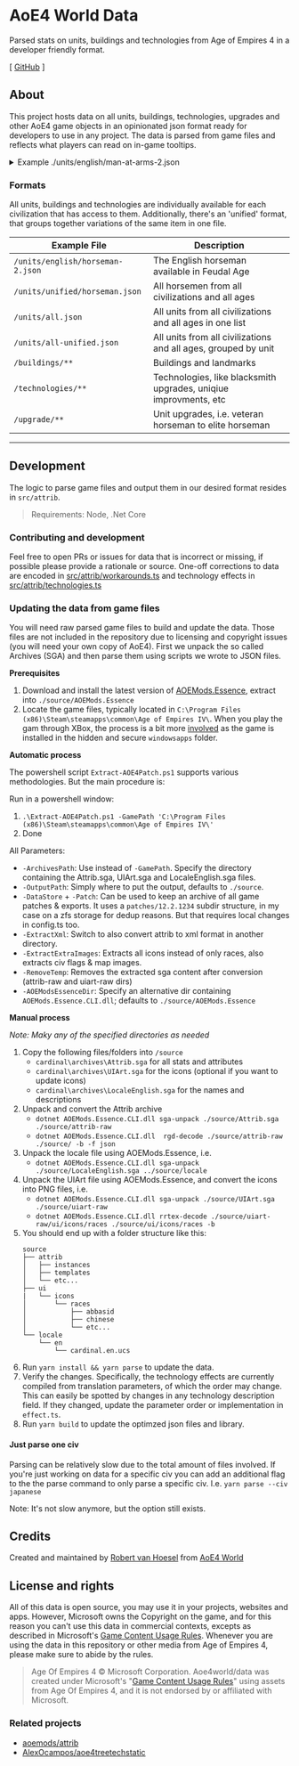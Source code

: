 # AoE4 World Data

Parsed stats on units, buildings and technologies from Age of Empires 4 in a developer friendly format.

[ [GitHub](https://github.com/aoe4world/data) ]

## About

This project hosts data on all units, buildings, technologies, upgrades and other AoE4 game objects in an opinionated json format ready for developers to use in any project. The data is parsed from game files and reflects what players can read on in-game tooltips.

<details>
<summary>
 Example ./units/english/man-at-arms-2.json
</summary>

```json
{
  "id": "man-at-arms-2",
  "baseId": "man-at-arms",
  "type": "unit",
  "name": "Early Man-at-Arms",
  "pbgid": 166404,
  "attribName": "unit_manatarms_2_eng",
  "age": 2,
  "civs": ["en"],
  "description": "Tough infantry with good damage.\n+ High armor\n- Slow movement\n- Countered by Knights, Lancers, and Crossbowmen",
  "classes": ["heavy", "melee", "infantry"],
  "displayClasses": ["Heavy Melee Infantry"],
  "unique": false,
  "costs": {
    "food": 100,
    "wood": 0,
    "stone": 0,
    "gold": 20,
    "total": 120,
    "popcap": 1,
    "time": 15
  },
  "producedBy": ["barracks", "the-white-tower", "keep", "berkshire-palace"],
  "icon": "https://data.aoe4world.com/images/units/man-at-arms-2.png",
  "hitpoints": 120,
  "weapons": [
    {
      "name": "Sword",
      "type": "melee",
      "damage": 10,
      "speed": 1.375,
      "range": {
        "min": 0,
        "max": 0.295
      },
      "modifiers": [],
      "durations": {
        "aim": 0,
        "windup": 0.5,
        "attack": 0.125,
        "winddown": 0.75,
        "reload": 0,
        "setup": 0,
        "teardown": 0,
        "cooldown": 0
      },
      "attribName": "weapon_manatarms_2",
      "pbgid": 129615
    },
    {
      "name": "Torch",
      "type": "fire",
      "damage": 10,
      "speed": 2.125,
      "range": {
        "min": 0,
        "max": 1.25
      },
      "modifiers": [],
      "durations": {
        "aim": 0,
        "windup": 0.75,
        "attack": 0.125,
        "winddown": 0,
        "reload": 0,
        "setup": 0,
        "teardown": 0,
        "cooldown": 1.25
      },
      "attribName": "weapon_torch",
      "pbgid": 123518
    }
  ],
  "armor": [
    {
      "type": "melee",
      "value": 3
    },
    {
      "type": "ranged",
      "value": 3
    }
  ],
  "sight": {
    "line": 36,
    "height": 10
  },
  "movement": {
    "speed": 1.125
  }
}
```
</details>


### Formats

All units, buildings and technologies are individually available for each civilization that has access to them. Additionally, there's an 'unified' format, that groups together variations of the same item in one file.

| Example File                     | Description                                                      |
| -------------------------------- | ---------------------------------------------------------------- |
| `/units/english/horseman-2.json` | The English horseman available in Feudal Age                     |
| `/units/unified/horseman.json`   | All horsemen from all civilizations and all ages                 |
| `/units/all.json`                | All units from all civilizations and all ages in one list        |
| `/units/all-unified.json`        | All units from all civilizations and all ages, grouped by unit   |
| `/buildings/**`                  | Buildings and landmarks                                          |
| `/technologies/**`               | Technologies, like blacksmith upgrades, uniqiue improvments, etc |
| `/upgrade/**`                    | Unit upgrades, i.e. veteran horseman to elite horseman           |

---

## Development
The logic to parse game files and output them in our desired format resides in `src/attrib`.

> Requirements: Node, .Net Core

### Contributing and development

Feel free to open PRs or issues for data that is incorrect or missing, if possible please provide a rationale or source. One-off corrections to data are encoded in [src/attrib/workarounds.ts](.src/attrib/workarounds.ts) and technology effects in [src/attrib/technologies.ts](./src/attrib/technologies.ts)

### Updating the data from game files
You will need raw parsed game files to build and update the data. Those files are not included in the repository due to licensing and copyright issues (you will need your own copy of AoE4). First we unpack the so called Archives (SGA) and then parse them using scripts we wrote to JSON files. 

**Prerequisites**

1. Download and install the latest version of [AOEMods.Essence](https://github.com/aoemods/AOEMods.Essence/releases), extract into `./source/AOEMods.Essence`
2. Locate the game files, typically located in `C:\Program Files (x86)\Steam\steamapps\common\Age of Empires IV\`. When you play the gam through XBox, the process is a bit more [involved](https://answers.microsoft.com/en-us/xbox/forum/all/where-do-xbox-gamepass-games-install-to-on-pcs/845ceb04-fea7-4fde-b001-8b63fa52df7b#:~:text=yes%20its%20normal,the%20hidden%20folders) as the game is installed in the hidden and secure `windowsapps` folder.

**Automatic process**

The powershell script `Extract-AOE4Patch.ps1` supports various methodologies. But the main procedure is:

Run in a powershell window:

1. `.\Extract-AOE4Patch.ps1 -GamePath 'C:\Program Files (x86)\Steam\steamapps\common\Age of Empires IV\'`
2. Done

All Parameters:
- `-ArchivesPath`: Use instead of `-GamePath`. Specify the directory containing the Attrib.sga, UIArt.sga and LocaleEnglish.sga files.
- `-OutputPath`: Simply where to put the output, defaults to `./source`.
- `-DataStore` + `-Patch`: Can be used to keep an archive of all game patches & exports. It uses a `patches/12.2.1234` subdir structure, in my case on a zfs storage for dedup reasons. But that requires local changes in config.ts too.
- `-ExtractXml`: Switch to also convert attrib to xml format in another directory.
- `-ExtractExtraImages`: Extracts all icons instead of only races, also extracts civ flags & map images.
- `-RemoveTemp`: Removes the extracted sga content after conversion (attrib-raw and uiart-raw dirs)
- `-AOEModsEssenceDir`: Specify an alternative dir containing `AOEMods.Essence.CLI.dll`; defaults to `./source/AOEMods.Essence`

**Manual process**

*Note: Maky any of the specified directories as needed*

1. Copy the following files/folders into `/source`
   - `cardinal\archives\Attrib.sga` for all stats and attributes
   - `cardinal\archives\UIArt.sga` for the icons (optional if you want to update icons)
   - `cardinal\archives\LocaleEnglish.sga` for the names and descriptions
2. Unpack and convert the Attrib archive
   - `dotnet AOEMods.Essence.CLI.dll sga-unpack ./source/Attrib.sga ./source/attrib-raw`
   - `dotnet AOEMods.Essence.CLI.dll  rgd-decode ./source/attrib-raw ./source/ -b -f json`
3. Unpack the locale file using AOEMods.Essence, i.e.
   - `dotnet AOEMods.Essence.CLI.dll sga-unpack ./source/LocaleEnglish.sga ../source/locale`
4. Unpack the UIArt file using AOEMods.Essence, and convert the icons into PNG files, i.e.
   - `dotnet AOEMods.Essence.CLI.dll sga-unpack ./source/UIArt.sga ./source/uiart-raw`
   - `dotnet AOEMods.Essence.CLI.dll rrtex-decode ./source/uiart-raw/ui/icons/races ./source/ui/icons/races -b`
5. You should end up with a folder structure like this:
   ```
   source
   ├── attrib
   │   ├── instances
   │   ├── templates
   │   └── etc...
   ├── ui
   |   └── icons
   │       └── races
   │           ├── abbasid
   │           ├── chinese
   │           └── etc...
   └── locale
       └── en
           └── cardinal.en.ucs
   ```
7. Run `yarn install && yarn parse` to update the data.
8. Verify the changes. Specifically, the technology effects are currently compiled from translation parameters, of which the order may change. This can easily be spotted by changes in any technology description field. If they changed, update the parameter order or implementation in `effect.ts`.
9. Run `yarn build` to update the optimzed json files and library.

#### Just parse one civ
Parsing can be relatively slow due to the total amount of files involved. If you're just working on data for a specific civ you can add an additional flag to the the parse command to only parse a specific civ. I.e. `yarn parse --civ japanese`

Note: It's not slow anymore, but the option still exists.

## Credits

Created and maintained by [Robert van Hoesel](https://github.com/robertvanhoesel) from [AoE4 World](https://github.com/aoe4world) 

## License and rights

All of this data is open source, you may use it in your projects, websites and apps. However, Microsoft owns the Copyright on the game, and for this reason you can't use this data in commercial contexts, excepts as described in Microsoft's [Game Content Usage Rules](https://www.xbox.com/en-US/developers/rules). Whenever you are using the data in this repository or other media from Age of Empires 4, please make sure to abide by the rules.

> Age Of Empires 4 © Microsoft Corporation.
> Aoe4world/data was created under Microsoft's "[Game Content Usage Rules](https://www.xbox.com/en-US/developers/rules)" using assets from Age Of Empires 4, and it is not endorsed by or affiliated with Microsoft.

### Related projects

- [aoemods/attrib](https://github.com/aoemods/attrib)
- [AlexOcampos/aoe4treetechstatic](https://github.com/AlexOcampos/aoe4treetechstatic)

